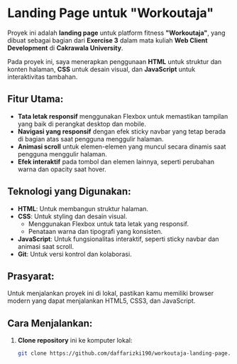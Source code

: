 # Landing Page untuk "Workoutaja"

Proyek ini adalah **landing page** untuk platform fitness **"Workoutaja"**, yang dibuat sebagai bagian dari **Exercise 3** dalam mata kuliah **Web Client Development** di **Cakrawala University**.

Pada proyek ini, saya menerapkan penggunaan **HTML** untuk struktur dan konten halaman, **CSS** untuk desain visual, dan **JavaScript** untuk interaktivitas tambahan. 

## Fitur Utama:
- **Tata letak responsif** menggunakan Flexbox untuk memastikan tampilan yang baik di perangkat desktop dan mobile.
- **Navigasi yang responsif** dengan efek sticky navbar yang tetap berada di bagian atas saat pengguna menggulir halaman.
- **Animasi scroll** untuk elemen-elemen yang muncul secara dinamis saat pengguna menggulir halaman.
- **Efek interaktif** pada tombol dan elemen lainnya, seperti perubahan warna dan opacity saat hover.

## Teknologi yang Digunakan:
- **HTML**: Untuk membangun struktur halaman.
- **CSS**: Untuk styling dan desain visual.
  - Menggunakan Flexbox untuk tata letak yang responsif.
  - Penataan warna dan tipografi yang konsisten.
- **JavaScript**: Untuk fungsionalitas interaktif, seperti sticky navbar dan animasi saat scroll.
- **Git**: Untuk versi kontrol dan kolaborasi.

## Prasyarat:
Untuk menjalankan proyek ini di lokal, pastikan kamu memiliki browser modern yang dapat menjalankan HTML5, CSS3, dan JavaScript.

## Cara Menjalankan:
1. **Clone repository** ini ke komputer lokal:
   ```bash
   git clone https://github.com/daffarizki190/workoutaja-landing-page.git
